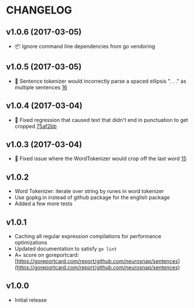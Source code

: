 # CHANGELOG

## v1.0.6 \(2017-03-05\)

* :package: Ignore command line dependencies from go vendoring

## v1.0.5 \(2017-03-05\)

* :bug: Sentence tokenizer would incorrectly parse a spaced ellipsis ". . ." as multiple sentences [16](https://github.com/neurosnap/sentences/pull/16)

## v1.0.4 \(2017-03-04\)

* :bug: Fixed regression that caused text that didn't end in punctuation to get cropped [75af2bb](https://github.com/neurosnap/sentences/commit/75af2bb14a9aed96680f37972d594bb1693d8454)

## v1.0.3 \(2017-03-04\)

* :bug: Fixed issue where the WordTokenizer would crop off the last word [15](https://github.com/neurosnap/sentences/pull/15)

## v1.0.2

* Word Tokenizer: iterate over string by runes in word tokenizer
* Use gopkg.in instead of github package for the english package
* Added a few more tests

## v1.0.1

* Caching all regular expression compilations for performance optimizations
* Updated documentation to satisfy `go lint`
* A+ score on goreportcard: [https://goreportcard.com/report/github.com/neurosnap/sentences](https://goreportcard.com/report/github.com/neurosnap/sentences)

## v1.0.0

* Initial release

